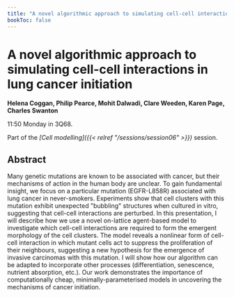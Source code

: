 ```yaml
---
title: "A novel algorithmic approach to simulating cell-cell interactions in lung cancer initiation"
bookToc: false
---
```


# A novel algorithmic approach to simulating cell-cell interactions in lung cancer initiation

**Helena Coggan, Philip Pearce, Mohit Dalwadi, Clare Weeden, Karen Page, Charles Swanton**

11:50 Monday in 3Q68.

Part of the *[Cell modelling]({{< relref "/sessions/session06" >}})* session.

## Abstract

Many genetic mutations are known to be associated with cancer, but their mechanisms of action in the human body are unclear. To gain fundamental insight, we focus on a particular mutation (EGFR-L858R) associated with lung cancer in never-smokers. Experiments show that cell clusters with this mutation exhibit unexpected "bubbling" structures when cultured in vitro, suggesting that cell-cell interactions are perturbed. In this presentation, I will describe how we use a novel on-lattice agent-based model to investigate which cell-cell interactions are required to form the emergent morphology of the cell clusters. The model reveals a nonlinear form of cell-cell interaction in which mutant cells act to suppress the proliferation of their neighbours, suggesting a new hypothesis for the emergence of invasive carcinomas with this mutation. I will show how our algorithm can be adapted to incorporate other processes (differentiation, senescence, nutrient absorption, etc.). Our work demonstrates the importance of computationally cheap, minimally-parameterised models in uncovering the mechanisms of cancer initiation.


